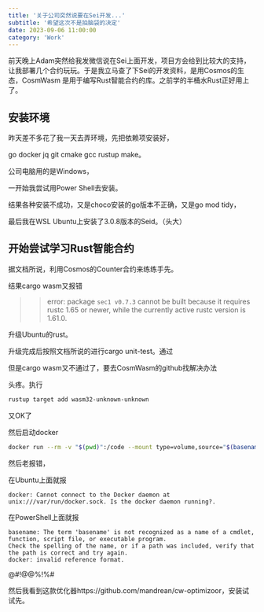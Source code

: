 ```yaml
---
title: '关于公司突然说要在Sei开发...'
subtitle: '希望这次不是拍脑袋的决定'
date: 2023-09-06 11:00:00
category: 'Work'
---
```


前天晚上Adam突然给我发微信说在Sei上面开发，项目方会给到比较大的支持，让我部署几个合约玩玩。于是我立马查了下Sei的开发资料，是用Cosmos的生态，CosmWasm 是用于编写Rust智能合约的库。之前学的半桶水Rust正好用上了。

## 安装环境

昨天差不多花了我一天去弄环境，先把依赖项安装好，

go docker jq git cmake gcc rustup make。

公司电脑用的是Windows，

一开始我尝试用Power Shell去安装。

结果各种安装不成功，又是choco安装的go版本不正确，又是go mod tidy，

最后我在WSL Ubuntu上安装了3.0.8版本的Seid。（头大）

## 开始尝试学习Rust智能合约

据文档所说，利用Cosmos的Counter合约来练练手先。

结果cargo wasm又报错

> > error: package `sec1 v0.7.3` cannot be built because it requires rustc 1.65 
> > or newer, while the currently active rustc version is 1.61.0.

升级Ubuntu的rust。

升级完成后按照文档所说的进行cargo unit-test。通过

但是cargo wasm又不通过了，要去CosmWasm的github找解决办法

头疼。执行

```bash
rustup target add wasm32-unknown-unknown
```

又OK了

然后启动docker

```bash
docker run --rm -v "$(pwd)":/code --mount type=volume,source="$(basename "$(pwd)")_cache",target=/code/target --mount type=volume,source=registry_cache,target=/usr/local/cargo/registrycosmwasm/rust-optimizer:0.12.11
```

然后老报错，

在Ubuntu上面就报

```
docker: Cannot connect to the Docker daemon at unix:///var/run/docker.sock. Is the docker daemon running?.
```

在PowerShell上面就报
```
basename: The term 'basename' is not recognized as a name of a cmdlet, function, script file, or executable program.
Check the spelling of the name, or if a path was included, verify that the path is correct and try again.
docker: invalid reference format.
```

@#!$@$@%!%#

然后我看到这款优化器https://github.com/mandrean/cw-optimizoor，安装试试先。
